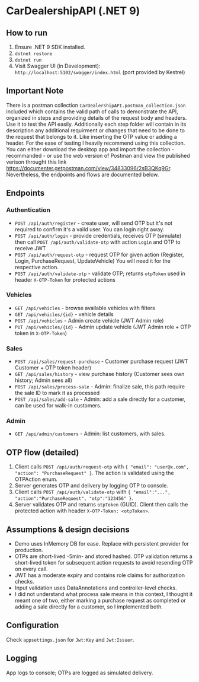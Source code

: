 # CarDealershipAPI (.NET 9)

## How to run
1. Ensure .NET 9 SDK installed.
2. `dotnet restore`
3. `dotnet run`
4. Visit Swagger UI (in Development): `http://localhost:5102/swagger/index.html`
(port provided by Kestrel)

## Important Note
There is a postman collection `CarDealershipAPI.postman_collection.json` included which contains the valid path of calls to demonstrate the API, organized in steps and providing details of the request body and headers. Use it to test the API easily.
Additionally each step folder will contain in its description any additional requirment or changes that need to be done to the request that belongs to it. Like inserting the OTP value or adding a header. For the ease of testing I heavily recommend using this collection.
You can either download the desktop app and import the collection - recommanded - or use the web version of Postman and view the published verison throught this link https://documenter.getpostman.com/view/34833096/2sB3QKq9Gr.
Nevertheless, the endpoints and flows are documented below.

## Endpoints
### Authentication
- `POST /api/auth/register` - create user, will send OTP but it's not required to confirm it's a vaild user. You can login right away.
- `POST /api/auth/login` - provide credentials, receives OTP (simulate) then
call `POST /api/auth/validate-otp` with action `Login` and OTP to receive JWT
- `POST /api/auth/request-otp` - request OTP for given action (Register, Login,
PurchaseRequest, UpdateVehicle) You will need it for the respective action.
- `POST /api/auth/validate-otp` - validate OTP; returns `otpToken` used in
header `X-OTP-Token` for protected actions
### Vehicles
- `GET /api/vehicles` - browse available vehicles with filters
- `GET /api/vehicles/{id}` - vehicle details
- `POST /api/vehicles` - Admin create vehicle (JWT Admin role)
- `PUT /api/vehicles/{id}` - Admin update vehicle (JWT Admin role + OTP token in `X-OTP-Token`)
### Sales
- `POST /api/sales/request-purchase` - Customer purchase request (JWT Customer + OTP token header)
- `GET /api/sales/history` - view purchase history (Customer sees own history; Admin sees all)
- `POST /api/sales/process-sale` - Admin: finalize sale, this path require the sale ID to mark it as processed
- `POST /api/sales/add-sale` - Admin: add a sale directly for a customer, can be used for walk-in customers.
### Admin
- `GET /api/admin/customers` - Admin: list customers, with sales.

## OTP flow (detailed)
1. Client calls `POST /api/auth/request-otp` with `{ "email": "user@x.com",
"action": "PurchaseRequest" }`. The action is validated using the OTPAction enum.
2. Server generates OTP and delivery by logging OTP to console.
3. Client calls `POST /api/auth/validate-otp` with `{ "email":"...",
"action":"PurchaseRequest", "otp":"123456" }`.
4. Server validates OTP and returns `otpToken` (GUID). Client then calls the
protected action with header `X-OTP-Token: <otpToken>`.

## Assumptions & design decisions
- Demo uses InMemory DB for ease. Replace with persistent provider for
production.
- OTPs are short-lived -5min- and stored hashed. OTP validation returns a short-lived
token for subsequent action requests to avoid resending OTP on every call.
- JWT has a moderate expiry and contains role claims for authorization checks.
- Input validation uses DataAnnotations and controller-level checks.
- I did not understand what process sale means in this context, I thought it meant one of two, either marking a purchase request as completed or adding a sale directly for a customer, so I implemented both.

## Configuration
Check `appsettings.json` for `Jwt:Key` and `Jwt:Issuer`.

## Logging
App logs to console; OTPs are logged as simulated delivery.
